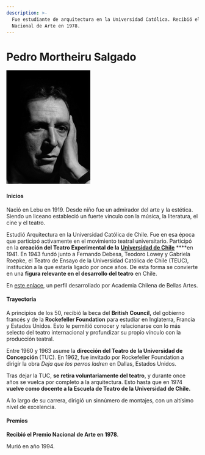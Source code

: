 ```yaml
---
description: >-
  Fue estudiante de arquitectura en la Universidad Católica. Recibió el Premio
  Nacional de Arte en 1978.
---
```


# Pedro Mortheiru Salgado

![Pedro Mortheiru. Foto: Academia Chilena de Bellas Artes.](../../.gitbook/assets/pedro_mortheiru.png)

#### Inicios

Nació en Lebu en 1919. Desde niño fue un admirador del arte y la estética. Siendo un liceano estableció un fuerte vínculo con la música, la literatura, el cine y el teatro.

Estudió Arquitectura en la Universidad Católica de Chile. Fue en esa época que participó activamente en el movimiento teatral universitario. Participó en la **creación del Teatro Experimental de la** [**Universidad de Chile**](http://www.uchile.cl/portal/presentacion/historia/grandes-figuras/premios-nacionales/teatro-y-artes-de-la-representacion/6659/pedro-morheiru-salgado) ****en 1941. En 1943 fundó junto a Fernando Debesa, Teodoro Lowey y Gabriela Roepke, el Teatro de Ensayo de la Universidad Católica de Chile \(TEUC\), institución a la que estaría ligado por once años. De esta forma se convierte en una **figura relevante en el desarrollo del teatro** en Chile.

En [este enlace](http://www.academiachilenadebellasartes.cl/premios-nacionales/#toggle-id-10), un perfil desarrollado por Academia Chilena de Bellas Artes.

#### Trayectoria

A principios de los 50, recibió la beca del **British Council,** del gobierno francés y de la **Rockefeller Foundation** para estudiar en Inglaterra, Francia y Estados Unidos. Esto le permitió conocer y relacionarse con lo más selecto del teatro internacional y profundizar su propio vínculo con la producción teatral.

Entre 1960 y 1963 asume la **dirección del Teatro de la Universidad de Concepción** \(TUC\). En 1962, fue invitado por Rockefeller Foundation a dirigir la obra _Deja que los perros ladren_ en Dallas, Estados Unidos.

Tras dejar la TUC, **se retira voluntariamente del teatro**, y durante once años se vuelca por completo a la arquitectura. Esto hasta que en 1974 **vuelve como docente a la Escuela de Teatro de la Universidad de Chile.**

A lo largo de su carrera, dirigió un sinnúmero de montajes, con un altísimo nivel de excelencia.

#### Premios

**Recibió el Premio Nacional de Arte en 1978**.

Murió en año 1994.

#### 






